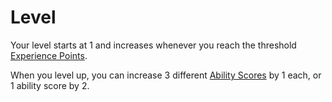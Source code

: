# Level

Your level starts at 1 and increases whenever you reach the threshold [Experience Points](Experience%20Points.md).

When you level up, you can increase 3 different [Ability Scores](../Chosen%20Statistics/Ability%20Scores.md) by 1 each, or 1 ability score by 2.
